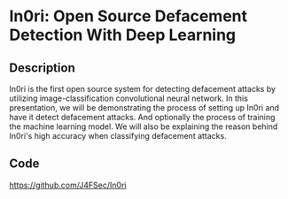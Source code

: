 # In0ri: Open Source Defacement Detection With Deep Learning

## Description
In0ri is the first open source system for detecting defacement attacks by utilizing image-classification convolutional neural network. In this presentation, we will be demonstrating the process of setting up In0ri and have it detect defacement attacks. And optionally the process of training the machine learning model. We will also be explaining the reason behind In0ri's high accuracy when classifying defacement attacks.

## Code
https://github.com/J4FSec/In0ri
